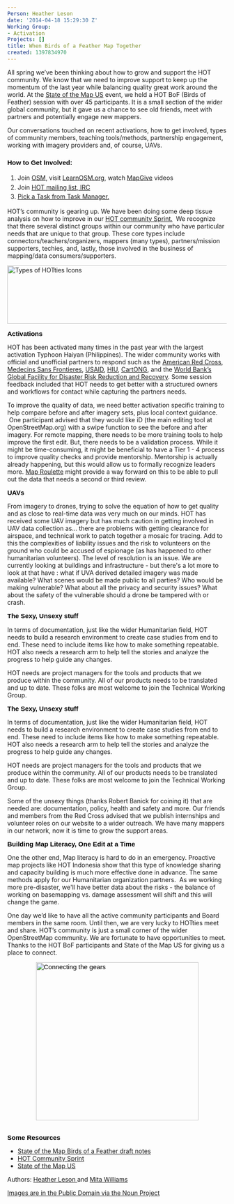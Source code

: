 ```yaml
---
Person: Heather Leson
date: '2014-04-18 15:29:30 Z'
Working Group:
- Activation
Projects: []
title: When Birds of a Feather Map Together
created: 1397834970
---
```

<p>All spring we’ve been thinking about how to grow and support the HOT community. We know that we need to improve support to keep up the momentum of the last year while balancing quality great work around the world. At the <a href="http://stateofthemap.us">State of the Map US</a> event, we held a HOT BoF (Birds of Feather) session with over 45 participants. It is a small section of the wider global community, but it gave us a chance to see old friends, meet with partners and potentially engage new mappers.</p>
<p>Our conversations touched on recent activations, how to get involved, types of community members, teaching tools/methods, partnership engagement, working with imagery providers and, of course, UAVs.</p>
<h3><strong><span style="font-size: 15px; font-family: Arial; color: #000000; background-color: transparent; font-style: normal; font-variant: normal; text-decoration: none; vertical-align: baseline;">How to Get Involved:</span></strong></h3>
<ol>
<li><span style="line-height: 1.538em;">Join </span><a style="line-height: 1.538em;" href="http://www.openstreetmap.org/">OSM</a><span style="line-height: 1.538em;">, visit </span><a style="line-height: 1.538em;" href="http://learnosm.org/en/">LearnOSM.org</a><span style="line-height: 1.538em;">, watch </span><a style="line-height: 1.538em;" href="http://mapgive.state.gov/">MapGive</a><span style="line-height: 1.538em;"> videos</span></li>
<li><span style="line-height: 1.538em;">Join </span><a style="line-height: 1.538em;" href="http://hot.openstreetmap.org/get-involved">HOT mailing list, IRC</a></li>
<li><a style="line-height: 1.538em;" href="http://tasks.hotosm.org/">Pick a Task from Task Manager.</a></li>
</ol>
<p>HOT’s community is gearing up. We have been doing some deep tissue analysis on how to improve in our <a href="https://hackpad.com/HOT-Community-Sprint-PT9LYvG5aDn">HOT community Sprint.</a>&nbsp; We recognize that there several distinct groups within our community who have particular needs that are unique to that group. These core types include connectors/teachers/organizers, mappers (many types), partners/mission supporters, techies, and, lastly, those involved in the business of mapping/data consumers/supporters.</p>
<p><img style="display: block; margin-left: auto; margin-right: auto;" src="/sites/default/files/blog_image.png" alt="Types of HOTties Icons" width="758" height="134"></p>
<h3 style="line-height: 1.15; margin-top: 0pt; margin-bottom: 10pt;" dir="ltr"><span style="font-size: 15px; font-family: Arial; color: #000000; background-color: transparent; font-weight: bold; font-style: normal; font-variant: normal; text-decoration: none; vertical-align: baseline;">Activations</span></h3>
<p>HOT has been activated many times in the past year with the largest activation Typhoon Haiyan (Philippines). The wider community works with official and unofficial partners to respond such as the <a href="http://www.redcross.org/">American Red Cross</a>, <a href="http://www.msf.org/" target="_blank">Medecins Sans Frontieres</a>, <a href="http://www.usaid.gov/" target="_blank">USAID</a>, <a title="Humanitarian Information Unit" href="http://www.state.gov/s/inr/hiu/" target="_blank">HIU</a>, <a href="http://www.cartong.org/" target="_blank">CartONG</a>, and the <a href="https://www.gfdrr.org/">World Bank’s Global Facility for Disaster Risk Reduction and Recovery</a>. Some session feedback included that HOT needs to get better with a structured owners and workflows for contact while capturing the partners needs.&nbsp;</p>
<p><span id="docs-internal-guid-215ffd3a-7571-6a72-eb45-a5a11f4ff657">To improve the quality of data, we need better activation specific training to help compare before and after imagery sets, plus local context guidance. &nbsp;One participant advised that they would like iD (the main editing tool at OpenStreetMap.org) with a swipe function to see the before and after imagery. For remote mapping, there needs to be more training tools to help improve the first edit. But, there needs to be a validation process. While it might be time-consuming, it might be beneficial to have a Tier 1 - 4 process to improve quality checks and provide mentorship. Mentorship is actually already happening, but this would allow us to formally recognize leaders more. <a title="Map roulette" href="http://wiki.openstreetmap.org/wiki/MapRoulette" target="_blank">Map Roulette</a> might provide a way forward on this to be able to pull out the data that needs a second or third review. </span></p>
<h3 id="docs-internal-guid-215ffd3a-7572-0de4-deb3-5ae036687113" style="line-height: 1.15; margin-top: 0pt; margin-bottom: 10pt;" dir="ltr"><span style="font-size: 15px; font-family: Arial; color: #000000; background-color: transparent; font-weight: bold; font-style: normal; font-variant: normal; text-decoration: none; vertical-align: baseline;">UAVs</span></h3>
<p dir="ltr">From imagery to drones, trying to solve the equation of how to get quality and as close to real-time data was very much on our minds. HOT has received some UAV imagery but has much caution in getting involved in UAV data collection as... there are problems with getting clearance for airspace, and technical work to patch together a mosaic for tracing. Add to this the complexities of liability issues and the risk to volunteers on the ground who could be accused of espionage (as has happened to other humanitarian volunteers). The level of resolution is an issue. We are currently looking at buildings and infrastructure - but there's a lot more to look at that have : what if UVA derived detailed imagery was made available? What scenes would be made public to all parties? Who would be making vulnerable? What about all the privacy and security issues? What about the safety of the vulnerable should a drone be tampered with or crash.</p>
<h3 style="line-height: 1.15; margin-top: 0pt; margin-bottom: 10pt;" dir="ltr"><span style="font-size: 15px; font-family: Arial; color: #000000; background-color: transparent; font-weight: bold; font-style: normal; font-variant: normal; text-decoration: none; vertical-align: baseline;">The Sexy, Unsexy stuff</span></h3>
<p dir="ltr">In terms of documentation, just like the wider Humanitarian field, HOT needs to build a research environment to create case studies from end to end. These need to include items like how to make something repeatable. HOT also needs a research arm to help tell the stories and analyze the progress to help guide any changes. &nbsp;</p>
<p>HOT needs are project managers for the tools and products that we produce within the community. All of our products needs to be translated and up to date. These folks are most welcome to join the Technical Working Group.&nbsp; <span style="font-size: 15px; font-family: Arial; color: #000000; background-color: transparent; font-weight: normal; font-style: normal; font-variant: normal; text-decoration: none; vertical-align: baseline;"><br></span></p>
<h3 id="docs-internal-guid-43922dc1-7573-9479-46b5-10232389f172" style="line-height: 1.15; margin-top: 0pt; margin-bottom: 10pt;" dir="ltr"><span style="font-size: 15px; font-family: Arial; color: #000000; background-color: transparent; font-weight: bold; font-style: normal; font-variant: normal; text-decoration: none; vertical-align: baseline;">The Sexy, Unsexy stuff</span></h3>
<p dir="ltr">In terms of documentation, just like the wider Humanitarian field, HOT needs to build a research environment to create case studies from end to end. These need to include items like how to make something repeatable. HOT also needs a research arm to help tell the stories and analyze the progress to help guide any changes. &nbsp;</p>
<p dir="ltr">HOT needs are project managers for the tools and products that we produce within the community. All of our products needs to be translated and up to date. These folks are most welcome to join the Technical Working Group. &nbsp;</p>
<p dir="ltr">Some of the unsexy things (thanks Robert Banick for coining it) that are needed are: documentation, policy, health and safety and more. Our friends and members from the Red Cross advised that we publish internships and volunteer roles on our website to a wider outreach. We have many mappers in our network, now it is time to grow the support areas.</p>
<h3 style="line-height: 1.15; margin-top: 0pt; margin-bottom: 10pt;" dir="ltr"><span style="font-size: 15px; font-family: Arial; color: #000000; background-color: transparent; font-weight: bold; font-style: normal; font-variant: normal; text-decoration: none; vertical-align: baseline;">Building Map Literacy, One Edit at a Time</span></h3>
<p dir="ltr">One the other end, Map literacy is hard to do in an emergency. Proactive map projects like HOT Indonesia show that this type of knowledge sharing and capacity building is much more effective done in advance. The same methods apply for our Humanitarian organization partners. &nbsp;As we working more pre-disaster, we'll have better data about the risks - the balance of working on basemapping vs. damage assessment will shift and this will change the game. &nbsp;</p>
<p dir="ltr">One day we’d like to have all the active community participants and Board members in the same room. Until then, we are very lucky to HOTties meet and share. HOT’s community is just a small corner of the wider OpenStreetMap community. We are fortunate to have opportunities to meet. Thanks to the HOT BoF participants and State of the Map US for giving us a place to connect.</p>
<p style="line-height: 1.15; margin-top: 0pt; margin-bottom: 10pt;" dir="ltr"><span style="font-size: 15px; font-family: Arial; color: #000000; background-color: transparent; font-weight: normal; font-style: normal; font-variant: normal; text-decoration: none; vertical-align: baseline;"><img style="display: block; margin-left: auto; margin-right: auto;" dir="ltr" src="/sites/default/files/Pasted_Image_4_18_14__3_51_PM.png" alt="Connecting the gears" width="373" height="363">&nbsp;</span></p>
<h3 style="line-height: 1.15; margin-top: 0pt; margin-bottom: 10pt;" dir="ltr"><span style="font-size: 15px; font-family: Arial; color: #000000; background-color: transparent; font-weight: bold; font-style: normal; font-variant: normal; text-decoration: none; vertical-align: baseline;">Some Resources</span></h3>
<ul>
<li><a href="https://hackpad.com/HOT-BOF-SotM-US-CnlzFvBzbVT" target="_blank">State of the Map Birds of a Feather draft notes</a></li>
<li><a href="https://hackpad.com/HOT-Community-Sprint-PT9LYvG5aDn" target="_blank">HOT Community Sprint</a></li>
<li><a href="http://stateofthemap.us/" target="_blank">State of the Map US</a>&nbsp;</li>
</ul>
<p>Authors: <a href="http://textontechs.com/" target="_blank">Heather Leson </a>and <a href="http://librarian.newjackalmanac.ca/" target="_blank">Mita Williams</a></p>
<p><a href="http://thenounproject.com/" target="_blank">Images are in the Public Domain via the Noun Project</a></p>
